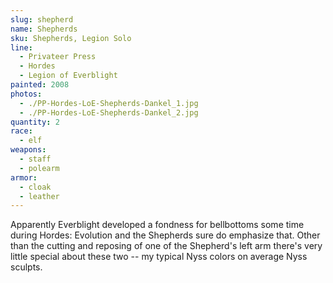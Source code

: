 ```yaml
---
slug: shepherd
name: Shepherds
sku: Shepherds, Legion Solo
line:
  - Privateer Press
  - Hordes
  - Legion of Everblight
painted: 2008
photos:
  - ./PP-Hordes-LoE-Shepherds-Dankel_1.jpg
  - ./PP-Hordes-LoE-Shepherds-Dankel_2.jpg
quantity: 2
race:
  - elf
weapons:
  - staff
  - polearm
armor:
  - cloak
  - leather
---
```


Apparently Everblight developed a fondness for bellbottoms some time during Hordes: Evolution and the Shepherds sure do emphasize that. Other than the cutting and reposing of one of the Shepherd's left arm there's very little special about these two -- my typical Nyss colors on average Nyss sculpts.
